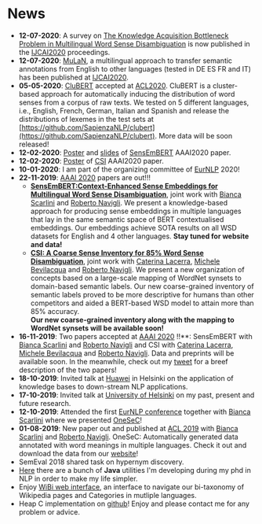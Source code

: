 # News
- **12-07-2020**: A survey on [The Knowledge Acquisition Bottleneck Problem in Multilingual Word Sense Disambiguation](https://www.ijcai.org/Proceedings/2020/687)
is now published in the [IJCAI2020](https://ijcai20.org/) proceedings.
- **12-07-2020**: [MuLaN](https://github.com/SapienzaNLP/mulan), a multilingual approach to transfer semantic annotations
 from English to other languages (tested in DE ES FR and IT) has been published at [IJCAI2020](https://ijcai20.org/).
- **05-05-2020**: [CluBERT](https://github.com/SapienzaNLP/clubert) accepted at [ACL2020](https://acl2020.org/). CluBERT is a 
cluster-based approach for automatically inducing the distribution of word senses from a corpus of raw texts.
We tested on 5 different languages, i.e., English, French, German, Italian and Spanish and release the distributions
of lexemes in the test sets at [https://github.com/SapienzaNLP/clubert](https://github.com/SapienzaNLP/clubert). 
More data will be soon released!
- **12-02-2020**: [Poster](papers/SensEmBERT_aaai2020_poster.pdf) and [slides](papers/SensEmBERT_aaai2020_slides.pdf) of [SensEmBERT](papers/scarlini_etal_aaai2020.pdf) AAAI2020 paper.
- **12-02-2020**: [Poster](papers/csi_aaai2020_poster.pdf) of [CSI](papers/lacerra_etal_aaai2020.pdf) AAAI2020 paper.
- **10-01-2020**: I am part of the organizing committee of [EurNLP](https://www.eurnlp.org/) 2020!
- **22-11-2019**: [AAAI 2020](https://aaai.org/Conferences/AAAI-20/) papers are out!!!
  - [**SensEmBERT:Context-Enhanced Sense Embeddings for Multilingual Word Sense Disambiguation**](papers/scarlini_etal_aaai2020.pdf), joint work with [Bianca Scarlini](https://twitter.com/biancascarlini)
  and [Roberto Navigli](wwwusers.di.uniroma1.it/~navigli). We present a knowledge-based approach for producing sense embeddings in multiple languages that lay in the same semantic space of BERT contextualised embeddings.
  Our embeddings achieve SOTA results on all WSD datasets for English and 4 other languages. **Stay tuned for website and data!**
  - [**CSI: A Coarse Sense Inventory for 85% Word Sense Disambiguation**](papers/lacerra_etal_aaai2020.pdf), joint work with [Caterina Lacerra](https://twitter.com/CaterinaLac), 
  [Michele Bevilacqua](https://twitter.com/MicheleBevila20) and [Roberto Navigli](wwwusers.di.uniroma1.it/~navigli). 
  We present a new organization of concepts based on a large-scale mapping of WordNet synsets to domain-based semantic labels. Our new coarse-grained 
  inventory of semantic labels proved to be more descriptive for humans than other competitors and aided a BERT-based WSD model to attain more than 85% accuracy.  
  **Our new coarse-grained inventory along with the mapping to WordNet synsets will be available soon!**
- **16-11-2019**: Two papers accepted at [AAAI 2020](https://aaai.org/Conferences/AAAI-20/) !!**: SensEmBERT with [Bianca Scarlini](https://twitter.com/biancascarlini)
and [Roberto Navigli](wwwusers.di.uniroma1.it/~navigli) and CSI with [Caterina Lacerra](https://twitter.com/CaterinaLac), [Michele Bevilacqua](https://twitter.com/MicheleBevila20) 
and [Roberto Navigli](wwwusers.di.uniroma1.it/~navigli). Data and preprints will be available soon. In the meanwhile, check out my [tweet](https://twitter.com/pasini_t/status/1193692057795203072) for a breef description
of the two papers!  
- **18-10-2019**: Invited talk at [Huawei](https://www.huawei.com/en/about-huawei/corporate-information/research-development) in Helsinki on the application of knowledge bases to down-stream NLP applications.
- **17-10-2019**: Invited talk at [University of Helsinki](https://www.helsinki.fi/en) on my past, present and future research.
- **12-10-2019**: Attended the first [EurNLP conference](https://www.eurnlp.org/) together with [Bianca Scarlini](https://twitter.com/biancascarlini) where we presented [OneSeC](http://trainomatic.org/onesec)!
- **01-08-2019**: New paper out and published at [ACL 2019](http://www.acl2019.org/EN/index.xhtml) with [Bianca Scarlini](https://twitter.com/biancascarlini) and [Roberto Navigli](wwwusers.di.uniroma1.it/~navigli). OneSeC: Automatically generated data annotated with word meanings in multiple languages. Check it out and download the data from our [website](http://www.trainomatic.org/onesec)!
- SemEval 2018 shared task on hypernym discovery.
- [Here](https://gitlab.com/p-tommaso/LCLUtilities/tree/master) there are a bunch of **Java** utilities I'm developing during my phd in NLP in order to make my life simpler.
- Enjoy [WiBi web interface](http://www.wibitaxonomy.org/), an interface to navigate our bi-taxonomy of Wikipedia pages and Categories in mutliple languages.
- Heap C implementation on [github](https://github.com/pasinit/CHeap)! Enjoy and please contact me for any problem or advice.